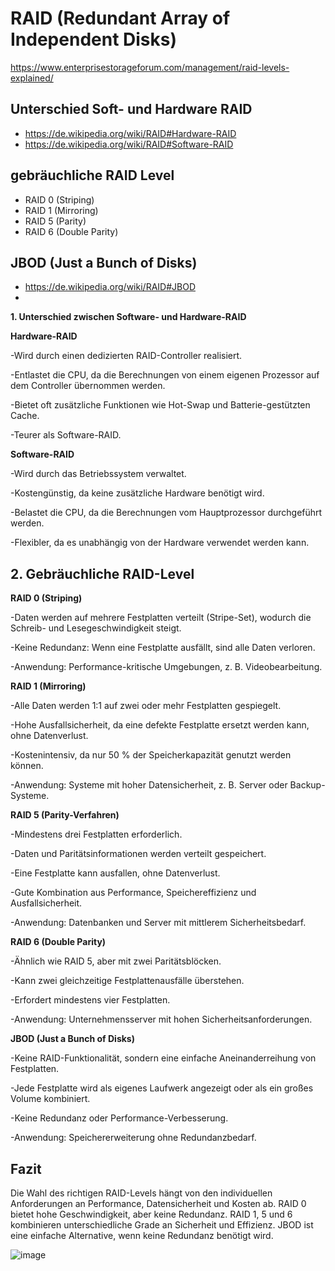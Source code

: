 # RAID (Redundant Array of Independent Disks)

https://www.enterprisestorageforum.com/management/raid-levels-explained/

## Unterschied Soft- und Hardware RAID

- https://de.wikipedia.org/wiki/RAID#Hardware-RAID
- https://de.wikipedia.org/wiki/RAID#Software-RAID

## gebräuchliche RAID Level

- RAID 0 (Striping)
- RAID 1 (Mirroring)
- RAID 5 (Parity)
- RAID 6 (Double Parity)

## JBOD (Just a Bunch of Disks)

- https://de.wikipedia.org/wiki/RAID#JBOD
- 
**1. Unterschied zwischen Software- und Hardware-RAID**

**Hardware-RAID** 

-Wird durch einen dedizierten RAID-Controller realisiert. 

-Entlastet die CPU, da die Berechnungen von einem eigenen Prozessor auf dem Controller übernommen werden. 

-Bietet oft zusätzliche Funktionen wie Hot-Swap und Batterie-gestützten Cache. 

-Teurer als Software-RAID. 

**Software-RAID**

-Wird durch das Betriebssystem verwaltet. 

-Kostengünstig, da keine zusätzliche Hardware benötigt wird. 

-Belastet die CPU, da die Berechnungen vom Hauptprozessor durchgeführt werden. 

-Flexibler, da es unabhängig von der Hardware verwendet werden kann. 

## 2. Gebräuchliche RAID-Level 

**RAID 0 (Striping)** 

-Daten werden auf mehrere Festplatten verteilt (Stripe-Set), wodurch die Schreib- und Lesegeschwindigkeit steigt. 

-Keine Redundanz: Wenn eine Festplatte ausfällt, sind alle Daten verloren. 

-Anwendung: Performance-kritische Umgebungen, z. B. Videobearbeitung. 

**RAID 1 (Mirroring)** 

-Alle Daten werden 1:1 auf zwei oder mehr Festplatten gespiegelt. 

-Hohe Ausfallsicherheit, da eine defekte Festplatte ersetzt werden kann, ohne Datenverlust. 

-Kostenintensiv, da nur 50 % der Speicherkapazität genutzt werden können. 

-Anwendung: Systeme mit hoher Datensicherheit, z. B. Server oder Backup-Systeme. 

**RAID 5 (Parity-Verfahren)** 

-Mindestens drei Festplatten erforderlich. 

-Daten und Paritätsinformationen werden verteilt gespeichert. 

-Eine Festplatte kann ausfallen, ohne Datenverlust. 

-Gute Kombination aus Performance, Speichereffizienz und Ausfallsicherheit. 

-Anwendung: Datenbanken und Server mit mittlerem Sicherheitsbedarf. 

**RAID 6 (Double Parity)**

-Ähnlich wie RAID 5, aber mit zwei Paritätsblöcken. 

-Kann zwei gleichzeitige Festplattenausfälle überstehen. 

-Erfordert mindestens vier Festplatten. 

-Anwendung: Unternehmensserver mit hohen Sicherheitsanforderungen. 

**JBOD (Just a Bunch of Disks)** 

-Keine RAID-Funktionalität, sondern eine einfache Aneinanderreihung von Festplatten. 

-Jede Festplatte wird als eigenes Laufwerk angezeigt oder als ein großes Volume kombiniert. 

-Keine Redundanz oder Performance-Verbesserung. 

-Anwendung: Speichererweiterung ohne Redundanzbedarf. 

## Fazit 

Die Wahl des richtigen RAID-Levels hängt von den individuellen Anforderungen an Performance, Datensicherheit und Kosten ab. RAID 0 bietet hohe Geschwindigkeit, aber keine Redundanz. RAID 1, 5 und 6 kombinieren unterschiedliche Grade an Sicherheit und Effizienz. JBOD ist eine einfache Alternative, wenn keine Redundanz benötigt wird. 

 
![image](https://github.com/user-attachments/assets/a0b2c7ff-28fe-427d-b429-1fee78b6b41c)




